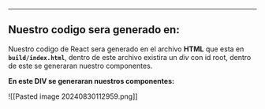 
---
## Nuestro codigo sera generado en:
Nuestro codigo de React sera generado en el archivo  **HTML** que esta en **`build/index.html`**, dentro de este archivo existira un *div* con id root, dentro de este se generaran nuestro componentes.

**En este DIV se generaran nuestros componentes:**

![[Pasted image 20240830112959.png]]

